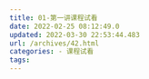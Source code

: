 ```yaml
---
title: 01-第一讲课程试看
date: 2022-02-25 08:12:49.0
updated: 2022-03-30 22:53:44.483
url: /archives/42.html
categories: - 课程试看
tags: 
---
```


